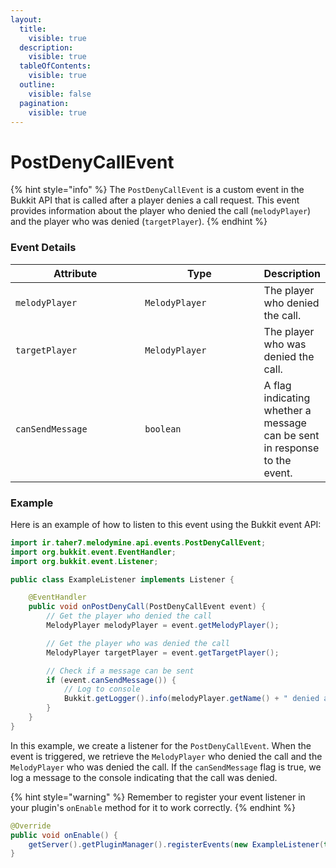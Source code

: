 ```yaml
---
layout:
  title:
    visible: true
  description:
    visible: true
  tableOfContents:
    visible: true
  outline:
    visible: false
  pagination:
    visible: true
---
```


# PostDenyCallEvent

{% hint style="info" %}
The `PostDenyCallEvent` is a custom event in the Bukkit API that is called after a player denies a call request. This event provides information about the player who denied the call (`melodyPlayer`) and the player who was denied (`targetPlayer`).
{% endhint %}

### Event Details

<table><thead><tr><th width="204">Attribute</th><th width="187">Type</th><th>Description</th></tr></thead><tbody><tr><td><code>melodyPlayer</code></td><td><code>MelodyPlayer</code></td><td>The player who denied the call.</td></tr><tr><td><code>targetPlayer</code></td><td><code>MelodyPlayer</code></td><td>The player who was denied the call.</td></tr><tr><td><code>canSendMessage</code></td><td><code>boolean</code></td><td>A flag indicating whether a message can be sent in response to the event.</td></tr></tbody></table>

### Example

Here is an example of how to listen to this event using the Bukkit event API:

```java
import ir.taher7.melodymine.api.events.PostDenyCallEvent;
import org.bukkit.event.EventHandler;
import org.bukkit.event.Listener;

public class ExampleListener implements Listener {

    @EventHandler
    public void onPostDenyCall(PostDenyCallEvent event) {
        // Get the player who denied the call
        MelodyPlayer melodyPlayer = event.getMelodyPlayer();

        // Get the player who was denied the call
        MelodyPlayer targetPlayer = event.getTargetPlayer();

        // Check if a message can be sent
        if (event.canSendMessage()) {
            // Log to console
            Bukkit.getLogger().info(melodyPlayer.getName() + " denied a call from " + targetPlayer.getName());
        }
    }
}
```

In this example, we create a listener for the `PostDenyCallEvent`. When the event is triggered, we retrieve the `MelodyPlayer` who denied the call and the `MelodyPlayer` who was denied the call. If the `canSendMessage` flag is true, we log a message to the console indicating that the call was denied.

{% hint style="warning" %}
Remember to register your event listener in your plugin's `onEnable` method for it to work correctly.
{% endhint %}

```java
@Override
public void onEnable() {
    getServer().getPluginManager().registerEvents(new ExampleListener(this), this);
}
```

